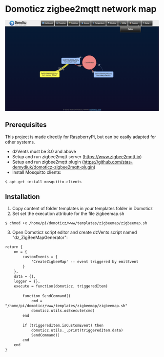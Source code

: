 # Domoticz zigbee2mqtt network map
<img src="screenshot.png"></img>

## Prerequisites
This project is made directly for RaspberryPi, but can be easily adapted for other systems.
- dzVents must be 3.0 and above
- Setup and run zigbee2mqtt server (https://www.zigbee2mqtt.io)
- Setup and run zigbee2mqtt plugin (https://github.com/stas-demydiuk/domoticz-zigbee2mqtt-plugin)
- Install Mosquitto clients:
```
$ apt-get install mosquitto-clients
```

## Installation
1. Copy content of folder templates in your templates folder in Domoticz 
2. Set set the execution attribute for the file zigbeemap.sh
```
$ chmod +x /home/pi/domoticz/www/templates/zigbeemap/zigbeemap.sh
```
3. Open Domoticz script editor and create dzVents script named "dz_ZigBeeMapGenerator":

```
return {
	on = {
		customEvents = {
			'CreateZigbeeMap' -- event triggered by emitEvent
		}
	},
	data = {},
	logger = {},
	execute = function(domoticz, triggeredItem)
	    
	    function SendCommand()
            cmd = "/home/pi/domoticz/www/templates/zigbeemap/zigbeemap.sh"
            domoticz.utils.osExecute(cmd)
        end  
	    
		if (triggeredItem.isCustomEvent) then
			domoticz.utils._.print(triggeredItem.data)
			SendCommand()
		end
	end
}

```

